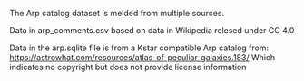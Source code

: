 The Arp catalog dataset is melded from multiple sources.

Data in arp_comments.csv based on data in Wikipedia relesed under CC 4.0

Data in the arp.sqlite file is from a Kstar
compatible Arp catalog from:
https://astrowhat.com/resources/atlas-of-peculiar-galaxies.183/
Which indicates no copyright but does not provide license information
